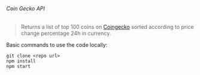 ###### Coin Gecko API

> Returns a list of top 100 coins on [Coingecko](https://coingecko.com) sorted according to price change percentage 24h in currency.

Basic commands to use the code locally:
```
git clone <repo url>
npm install
npm start
```